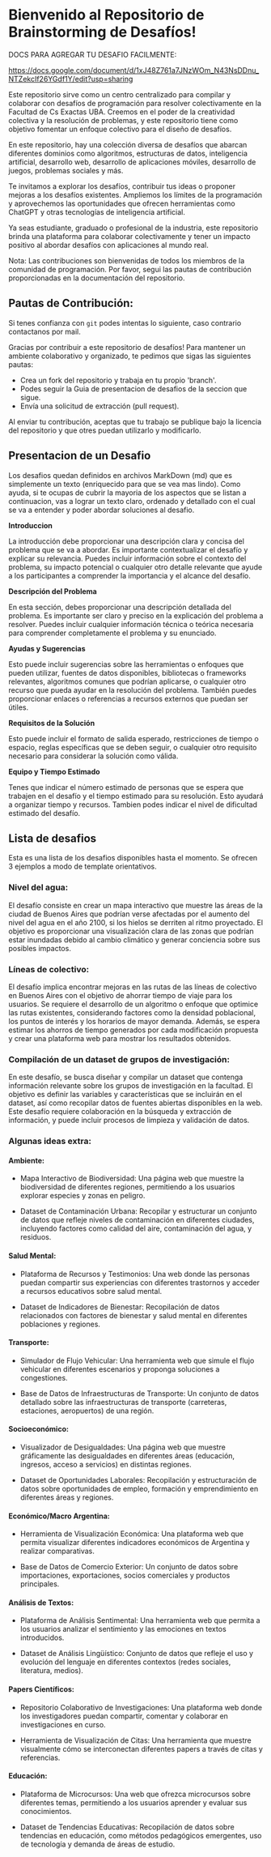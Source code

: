 # Bienvenido al Repositorio de Brainstorming de Desafíos!

DOCS PARA AGREGAR TU DESAFIO FACILMENTE:

https://docs.google.com/document/d/1xJ48Z761a7JNzWOm_N43NsDDnu_NTZekcIf26YGdf1Y/edit?usp=sharing

Este repositorio sirve como un centro centralizado para compilar y colaborar con desafíos de programación para resolver colectivamente en la Facultad de Cs Exactas UBA. Creemos en el poder de la creatividad colectiva y la resolución de problemas, y este repositorio tiene como objetivo fomentar un enfoque colectivo para el diseño de desafíos.

En este repositorio, hay una colección diversa de desafíos que abarcan diferentes dominios como algoritmos, estructuras de datos, inteligencia artificial, desarrollo web, desarrollo de aplicaciones móviles, desarrollo de juegos, problemas sociales y más. 

Te invitamos a explorar los desafíos, contribuir tus ideas o proponer mejoras a los desafíos existentes. Ampliemos los límites de la programación y aprovechemos las oportunidades que ofrecen herramientas como ChatGPT y otras tecnologías de inteligencia artificial.

Ya seas estudiante, graduado o profesional de la industria, este repositorio brinda una plataforma para colaborar colectivamente y tener un impacto positivo al abordar desafíos con aplicaciones al mundo real.

Nota: Las contribuciones son bienvenidas de todos los miembros de la comunidad de programación. Por favor, segui las pautas de contribución proporcionadas en la documentación del repositorio.


## Pautas de Contribución:

Si tenes confianza con `git` podes intentas lo siguiente, caso contrario contactanos por mail.

Gracias por contribuir a este repositorio de desafíos! Para mantener un ambiente colaborativo y organizado, te pedimos que sigas las siguientes pautas:

- Crea un fork del repositorio y trabaja en tu propio 'branch'.
- Podes seguir la Guia de presentacion de desafios de la seccion que sigue.
- Envía una solicitud de extracción (pull request).

Al enviar tu contribución, aceptas que tu trabajo se publique bajo la licencia del repositorio y que otres puedan utilizarlo y modificarlo.

## Presentacion de un Desafio

Los desafios quedan definidos en archivos MarkDown (md) que es simplemente un texto (enriquecido para que se vea mas lindo). Como ayuda, si te ocupas de cubrir la mayoria de los aspectos que se listan a continuacion, vas a lograr un texto claro, ordenado y detallado con el cual se va a entender y poder abordar soluciones al desafio.

**Introduccion**

La introducción debe proporcionar una descripción clara y concisa del problema que se va a abordar. Es importante contextualizar el desafío y explicar su relevancia. Puedes incluir información sobre el contexto del problema, su impacto potencial o cualquier otro detalle relevante que ayude a los participantes a comprender la importancia y el alcance del desafío.

**Descripción del Problema**

En esta sección, debes proporcionar una descripción detallada del problema. Es importante ser claro y preciso en la explicación del problema a resolver. Puedes incluir cualquier información técnica o teórica necesaria para comprender completamente el problema y su enunciado.

**Ayudas y Sugerencias**

Esto puede incluir sugerencias sobre las herramientas o enfoques que pueden utilizar, fuentes de datos disponibles, bibliotecas o frameworks relevantes, algoritmos comunes que podrían aplicarse, o cualquier otro recurso que pueda ayudar en la resolución del problema. También puedes proporcionar enlaces o referencias a recursos externos que puedan ser útiles.

**Requisitos de la Solución**

Esto puede incluir el formato de salida esperado, restricciones de tiempo o espacio, reglas específicas que se deben seguir, o cualquier otro requisito necesario para considerar la solución como válida.

**Equipo y Tiempo Estimado**

Tenes que indicar el número estimado de personas que se espera que trabajen en el desafío y el tiempo estimado para su resolución. Esto ayudará a organizar tiempo y recursos. Tambien podes indicar el nivel de dificultad estimado del desafío. 


## Lista de desafios

Esta es una lista de los desafios disponibles hasta el momento. Se ofrecen 3 ejemplos a modo de template orientativos.

### Nivel del agua: 

El desafío consiste en crear un mapa interactivo que muestre las áreas de la ciudad de Buenos Aires que podrían verse afectadas por el aumento del nivel del agua en el año 2100, si los hielos se derriten al ritmo proyectado. El objetivo es proporcionar una visualización clara de las zonas que podrían estar inundadas debido al cambio climático y generar conciencia sobre sus posibles impactos.

### Líneas de colectivo: 

El desafío implica encontrar mejoras en las rutas de las líneas de colectivo en Buenos Aires con el objetivo de ahorrar tiempo de viaje para los usuarios. Se requiere el desarrollo de un algoritmo o enfoque que optimice las rutas existentes, considerando factores como la densidad poblacional, los puntos de interés y los horarios de mayor demanda. Además, se espera estimar los ahorros de tiempo generados por cada modificación propuesta y crear una plataforma web para mostrar los resultados obtenidos.

### Compilación de un dataset de grupos de investigación: 

En este desafío, se busca diseñar y compilar un dataset que contenga información relevante sobre los grupos de investigación en la facultad. El objetivo es definir las variables y características que se incluirán en el dataset, así como recopilar datos de fuentes abiertas disponibles en la web. Este desafío requiere colaboración en la búsqueda y extracción de información, y puede incluir procesos de limpieza y validación de datos.


### Algunas ideas extra:

#### Ambiente:

- Mapa Interactivo de Biodiversidad: Una página web que muestre la biodiversidad de diferentes regiones, permitiendo a los usuarios explorar especies y zonas en peligro.    

- Dataset de Contaminación Urbana: Recopilar y estructurar un conjunto de datos que refleje niveles de contaminación en diferentes ciudades, incluyendo factores como calidad del aire, contaminación del agua, y residuos.

#### Salud Mental:

- Plataforma de Recursos y Testimonios: Una web donde las personas puedan compartir sus experiencias con diferentes trastornos y acceder a recursos educativos sobre salud mental.

- Dataset de Indicadores de Bienestar: Recopilación de datos relacionados con factores de bienestar y salud mental en diferentes poblaciones y regiones.

#### Transporte:

- Simulador de Flujo Vehicular: Una herramienta web que simule el flujo vehicular en diferentes escenarios y proponga soluciones a congestiones.

- Base de Datos de Infraestructuras de Transporte: Un conjunto de datos detallado sobre las infraestructuras de transporte (carreteras, estaciones, aeropuertos) de una región.

#### Socioeconómico:

- Visualizador de Desigualdades: Una página web que muestre gráficamente las desigualdades en diferentes áreas (educación, ingresos, acceso a servicios) en distintas regiones.

- Dataset de Oportunidades Laborales: Recopilación y estructuración de datos sobre oportunidades de empleo, formación y emprendimiento en diferentes áreas y regiones.

#### Económico/Macro Argentina:

- Herramienta de Visualización Económica: Una plataforma web que permita visualizar diferentes indicadores económicos de Argentina y realizar comparativas.

- Base de Datos de Comercio Exterior: Un conjunto de datos sobre importaciones, exportaciones, socios comerciales y productos principales.

#### Análisis de Textos:

- Plataforma de Análisis Sentimental: Una herramienta web que permita a los usuarios analizar el sentimiento y las emociones en textos introducidos.

- Dataset de Análisis Lingüístico: Conjunto de datos que refleje el uso y evolución del lenguaje en diferentes contextos (redes sociales, literatura, medios).

#### Papers Científicos:

- Repositorio Colaborativo de Investigaciones: Una plataforma web donde los investigadores puedan compartir, comentar y colaborar en investigaciones en curso.

- Herramienta de Visualización de Citas: Una herramienta que muestre visualmente cómo se interconectan diferentes papers a través de citas y referencias.

#### Educación:

- Plataforma de Microcursos: Una web que ofrezca microcursos sobre diferentes temas, permitiendo a los usuarios aprender y evaluar sus conocimientos.

- Dataset de Tendencias Educativas: Recopilación de datos sobre tendencias en educación, como métodos pedagógicos emergentes, uso de tecnología y demanda de áreas de estudio.
